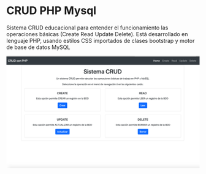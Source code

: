 # CRUD PHP Mysql

Sistema CRUD educacional para entender el funcionamiento las operaciones básicas (Create Read Update Delete). Está desarrollado en lenguaje PHP, usando estilos CSS importados de clases bootstrap y motor de base de datos MySQL

![](images/index.png)

